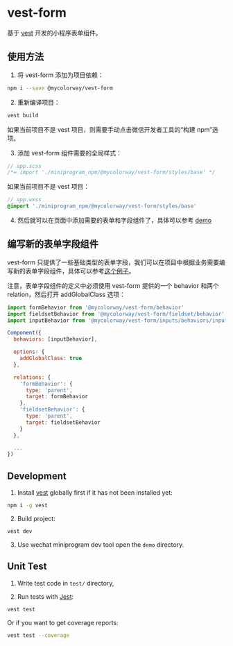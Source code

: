 # vest-form

基于 [vest](https://github.com/mycolorway/vest) 开发的小程序表单组件。

## 使用方法

1. 将 vest-form 添加为项目依赖：

```bash
npm i --save @mycolorway/vest-form
```

2. 重新编译项目：

```bash
vest build
```

如果当前项目不是 vest 项目，则需要手动点击微信开发者工具的“构建 npm”选项。

3. 添加 vest-form 组件需要的全局样式：

```scss
// app.scss
/*= import './miniprogram_npm/@mycolorway/vest-form/styles/base' */
```

如果当前项目不是 vest 项目：

```scss
// app.wxss
@import './miniprogram_npm/@mycolorway/vest-form/styles/base'
```

4. 然后就可以在页面中添加需要的表单和字段组件了，具体可以参考 [demo](https://github.com/mycolorway/vest-form/tree/master/demo/src/pages/index)

## 编写新的表单字段组件

vest-form 只提供了一些基础类型的表单字段，我们可以在项目中根据业务需要编写新的表单字段组件，具体可以参考[这个例子](https://github.com/mycolorway/vest-form/blob/master/demo/src/components/another-string-input/another-string-input.js)。

注意，表单字段组件的定义中必须使用 vest-form 提供的一个 behavior 和两个 relation，然后打开 addGlobalClass 选项：

```js
import formBehavior from '@mycolorway/vest-form/behavior'
import fieldsetBehavior from '@mycolorway/vest-form/fieldset/behavior'
import inputBehavior from '@mycolorway/vest-form/inputs/behaviors/input'

Component({
  behaviors: [inputBehavior],

  options: {
    addGlobalClass: true
  },

  relations: {
    'formBehavior': {
      type: 'parent',
      target: formBehavior
    },
    'fieldsetBehavior': {
      type: 'parent',
      target: fieldsetBehavior
    }
  },

  ...
})
```

## Development

1. Install [vest](https://github.com/mycolorway/vest) globally first if it has not been installed yet:

```bash
npm i -g vest
```

2. Build project:

```bash
vest dev
```

3. Use wechat miniprogram dev tool open the `demo` directory.


## Unit Test

1. Write test code in `test/` directory,

2. Run tests with [Jest](https://jestjs.io/):

```bash
vest test
```

Or if you want to get coverage reports:

```bash
vest test --coverage
```
